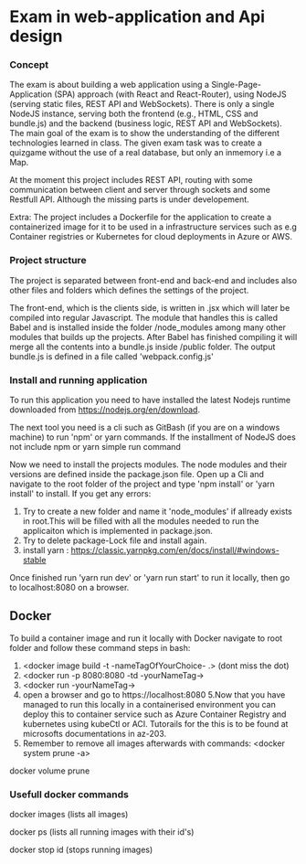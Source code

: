 
# Exam in web-application and Api design

### Concept
The exam is about building a web application using a Single-Page-Application (SPA)
approach (with React and React-Router), using NodeJS (serving static files, REST API 
and WebSockets). There is only a single NodeJS instance, serving both the frontend 
(e.g., HTML, CSS and bundle.js) and the backend (business logic, REST API and WebSockets). 
The main goal of the exam is to show the understanding of the different technologies learned in class.
The given exam task was to create a quizgame without the use of a real database, but only an inmemory  i.e a Map.

At the moment this project includes REST API, routing with some communication 
between client and server through sockets and some Restfull API. Although the missing parts is under developement.

Extra: The project includes a Dockerfile for the application to create a containerized image for it to be used in a infrastructure services such as e.g Container registries or Kubernetes for cloud deployments in Azure or AWS. 


### Project structure
The project is separated between front-end and back-end and includes also other files and folders which defines the settings 
of the project. 

The front-end, which is the clients side,  is written in .jsx which will later be compiled into regular Javascript.
The module that handles this is called Babel and is installed inside the folder  /node_modules among many other modules that builds 
up the projects. After Babel has finished compiling it will merge all the contents into a bundle.js inside /public folder.
The output bundle.js is defined in a file called 'webpack.config.js'

 
### Install and running application

 To run this application you need to have installed the latest Nodejs runtime downloaded 
 from https://nodejs.org/en/download.
 
 The next tool you need is a cli such as GitBash (if you are on 
 a windows machine) to run 'npm' or yarn commands. If the installment of NodeJS does not include npm or yarn simple run command 
 
 Now we need to install the projects modules. The node modules and their versions are defined inside 
 the package.json file. Open up a Cli and navigate to the root folder of the project and type 'npm install' or 'yarn install' to install.
 If you get any errors:
 1. Try to create a new folder and name it 'node_modules' if allready exists in root.This will be filled with all the modules needed to run the applicaiton which is implemented in package.json. 
 2. Try to delete package-Lock file and install again.
 3. install yarn : https://classic.yarnpkg.com/en/docs/install/#windows-stable
 
Once finished run 'yarn run dev' or 'yarn run start' to run it locally, then go to localhost:8080 on a browser.
 
## Docker
To build a container image and run it locally with Docker navigate to root folder and follow these command steps in bash:
1. <docker image build -t -nameTagOfYourChoice- .>  (dont miss the dot)  
2. <docker run -p 8080:8080 -td -yourNameTag-> 
3. <docker run -yourNameTag->
4. open a browser and go to https://localhost:8080
5.Now that you have managed to run this locally in a containerised environment you can deploy this to container service such as Azure Container Registry and kubernetes using kubeCtl or ACI. Tutorails for the this is to be found at microsofts documentations in az-203. 
6. Remember to remove all images afterwards with commands:
<docker system prune -a>

docker volume prune

### Usefull docker commands

docker images  (lists all images)

docker ps  (lists all running images with their id's)

docker stop id  (stops running images)
 
